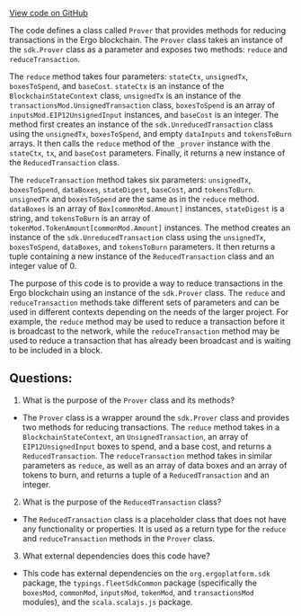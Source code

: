 [View code on GitHub](sigmastate-interpreterhttps://github.com/ScorexFoundation/sigmastate-interpreter/sdk/js/src/main/scala/org/ergoplatform/sdk/js/Prover.scala)

The code defines a class called `Prover` that provides methods for reducing transactions in the Ergo blockchain. The `Prover` class takes an instance of the `sdk.Prover` class as a parameter and exposes two methods: `reduce` and `reduceTransaction`.

The `reduce` method takes four parameters: `stateCtx`, `unsignedTx`, `boxesToSpend`, and `baseCost`. `stateCtx` is an instance of the `BlockchainStateContext` class, `unsignedTx` is an instance of the `transactionsMod.UnsignedTransaction` class, `boxesToSpend` is an array of `inputsMod.EIP12UnsignedInput` instances, and `baseCost` is an integer. The method first creates an instance of the `sdk.UnreducedTransaction` class using the `unsignedTx`, `boxesToSpend`, and empty `dataInputs` and `tokensToBurn` arrays. It then calls the `reduce` method of the `_prover` instance with the `stateCtx`, `tx`, and `baseCost` parameters. Finally, it returns a new instance of the `ReducedTransaction` class.

The `reduceTransaction` method takes six parameters: `unsignedTx`, `boxesToSpend`, `dataBoxes`, `stateDigest`, `baseCost`, and `tokensToBurn`. `unsignedTx` and `boxesToSpend` are the same as in the `reduce` method. `dataBoxes` is an array of `Box[commonMod.Amount]` instances, `stateDigest` is a string, and `tokensToBurn` is an array of `tokenMod.TokenAmount[commonMod.Amount]` instances. The method creates an instance of the `sdk.UnreducedTransaction` class using the `unsignedTx`, `boxesToSpend`, `dataBoxes`, and `tokensToBurn` parameters. It then returns a tuple containing a new instance of the `ReducedTransaction` class and an integer value of 0.

The purpose of this code is to provide a way to reduce transactions in the Ergo blockchain using an instance of the `sdk.Prover` class. The `reduce` and `reduceTransaction` methods take different sets of parameters and can be used in different contexts depending on the needs of the larger project. For example, the `reduce` method may be used to reduce a transaction before it is broadcast to the network, while the `reduceTransaction` method may be used to reduce a transaction that has already been broadcast and is waiting to be included in a block.
## Questions: 
 1. What is the purpose of the `Prover` class and its methods?
- The `Prover` class is a wrapper around the `sdk.Prover` class and provides two methods for reducing transactions. The `reduce` method takes in a `BlockchainStateContext`, an `UnsignedTransaction`, an array of `EIP12UnsignedInput` boxes to spend, and a base cost, and returns a `ReducedTransaction`. The `reduceTransaction` method takes in similar parameters as `reduce`, as well as an array of data boxes and an array of tokens to burn, and returns a tuple of a `ReducedTransaction` and an integer.
 
2. What is the purpose of the `ReducedTransaction` class?
- The `ReducedTransaction` class is a placeholder class that does not have any functionality or properties. It is used as a return type for the `reduce` and `reduceTransaction` methods in the `Prover` class.

3. What external dependencies does this code have?
- This code has external dependencies on the `org.ergoplatform.sdk` package, the `typings.fleetSdkCommon` package (specifically the `boxesMod`, `commonMod`, `inputsMod`, `tokenMod`, and `transactionsMod` modules), and the `scala.scalajs.js` package.